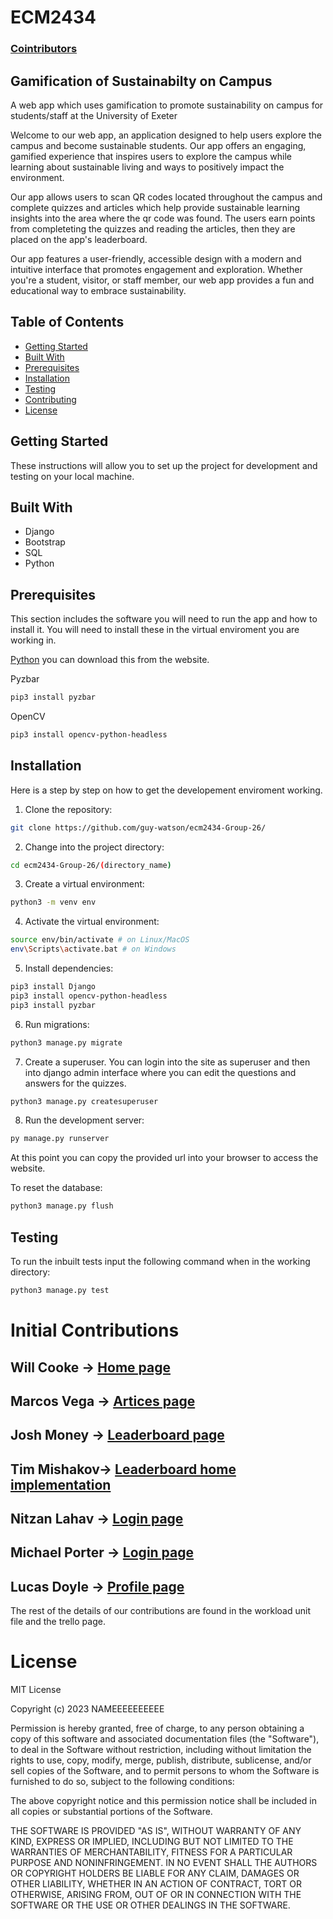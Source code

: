 # ECM2434

### [Cointributors](contributors-url)

## Gamification of Sustainabilty on Campus

A web app which uses gamification to promote sustainability on campus for students/staff at the University of Exeter<br>

Welcome to our web app, an application designed to help users explore the campus and become sustainable students. Our app offers an engaging, gamified experience that inspires users to explore the campus while learning about sustainable living and ways to positively impact the environment.

Our app allows users to scan QR codes located throughout the campus and complete quizzes and articles which help provide sustainable learning insights into the area where the qr code was found. The users earn points from completeting the quizzes and reading the articles, then they are placed on the app's leaderboard.

Our app features a user-friendly, accessible design with a modern and intuitive interface that promotes engagement and exploration. Whether you're a student, visitor, or staff member, our web app provides a fun and educational way to embrace sustainability.

## Table of Contents

- [Getting Started](#start)
- [Built With](#build)
- [Prerequisites](#preq)
- [Installation](#installation)
- [Testing](#test)
- [Contributing](#contributing)
- [License](#license)

## Getting Started []()

These instructions will allow you to set up the project for development and testing on your local machine.

## Built With []()

- Django
- Bootstrap
- SQL
- Python

## Prerequisites []()

This section includes the software you will need to run the app and how to install it. You will need to install these in the virtual enviroment you are working in.

[Python](https://www.python.org/) you can download this from the website.

Pyzbar

```bash
pip3 install pyzbar
```

OpenCV

```bash
pip3 install opencv-python-headless
```

## Installation []()

Here is a step by step on how to get the developement enviroment working.

1. Clone the repository:

  ```bash
  git clone https://github.com/guy-watson/ecm2434-Group-26/
  ```

2. Change into the project directory:

  ```bash
  cd ecm2434-Group-26/(directory_name)
  ```

3. Create a virtual environment:

  ```bash
  python3 -m venv env
  ```

4. Activate the virtual environment:

  ```bash
  source env/bin/activate # on Linux/MacOS
  env\Scripts\activate.bat # on Windows
  ```

5. Install dependencies:

  ```bash
  pip3 install Django
  pip3 install opencv-python-headless
  pip3 install pyzbar
  ```

6. Run migrations:

  ```bash
  python3 manage.py migrate
  ```

7. Create a superuser. You can login into the site as superuser and then into django admin interface where you can edit the questions and answers for the quizzes.

  ```bash
  python3 manage.py createsuperuser
  ```

8. Run the development server:

  ```bash
  py manage.py runserver
  ```

  At this point you can copy the provided url into your browser to access the website.

To reset the database:

```bash
python3 manage.py flush
```

## Testing []()

To run the inbuilt tests input the following command when in the working directory:

```bash
python3 manage.py test
```

# Initial Contributions []()

## Will Cooke -> [Home page](https://github.com/Josh-Money/ECM2434-Group-Software-Project/tree/main/game/home)

## Marcos Vega -> [Artices page](https://github.com/Josh-Money/ECM2434-Group-Software-Project/tree/main/game/articles)

## Josh Money -> [Leaderboard page](https://github.com/Josh-Money/ECM2434-Group-Software-Project/tree/main/game/leaderboard)

## Tim Mishakov-> [Leaderboard home implementation](https://github.com/Josh-Money/ECM2434-Group-Software-Project/tree/main/game/home)

## Nitzan Lahav -> [Login page](https://github.com/Josh-Money/ECM2434-Group-Software-Project/tree/main/game/login)

## Michael Porter -> [Login page](https://github.com/Josh-Money/ECM2434-Group-Software-Project/tree/main/game/login)

## Lucas Doyle -> [Profile page](https://github.com/Josh-Money/ECM2434-Group-Software-Project/tree/main/game/profile)

The rest of the details of our contributions are found in the workload unit file and the trello page.

# License[]()

MIT License

Copyright (c) 2023 NAMEEEEEEEEEE

Permission is hereby granted, free of charge, to any person obtaining a copy of this software and associated documentation files (the "Software"), to deal in the Software without restriction, including without limitation the rights to use, copy, modify, merge, publish, distribute, sublicense, and/or sell copies of the Software, and to permit persons to whom the Software is furnished to do so, subject to the following conditions:

The above copyright notice and this permission notice shall be included in all copies or substantial portions of the Software.

THE SOFTWARE IS PROVIDED "AS IS", WITHOUT WARRANTY OF ANY KIND, EXPRESS OR IMPLIED, INCLUDING BUT NOT LIMITED TO THE WARRANTIES OF MERCHANTABILITY, FITNESS FOR A PARTICULAR PURPOSE AND NONINFRINGEMENT. IN NO EVENT SHALL THE AUTHORS OR COPYRIGHT HOLDERS BE LIABLE FOR ANY CLAIM, DAMAGES OR OTHER LIABILITY, WHETHER IN AN ACTION OF CONTRACT, TORT OR OTHERWISE, ARISING FROM, OUT OF OR IN CONNECTION WITH THE SOFTWARE OR THE USE OR OTHER DEALINGS IN THE SOFTWARE.

[contributors-url]: https://github.com/Josh-Money/ECM2434-Group-Software-Project/graphs/contributors
